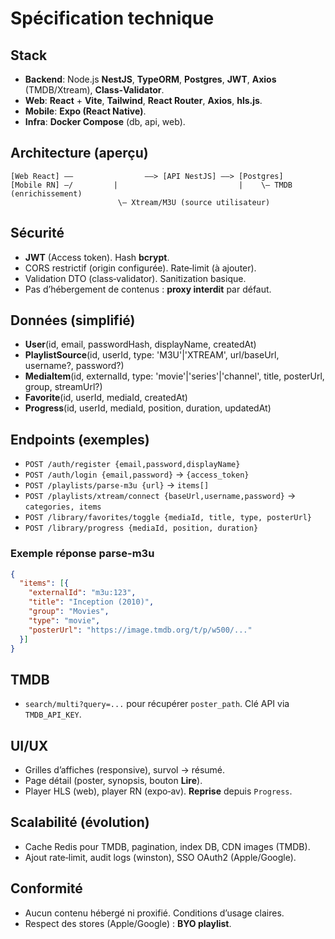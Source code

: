 # Spécification technique

## Stack
- **Backend**: Node.js **NestJS**, **TypeORM**, **Postgres**, **JWT**, **Axios** (TMDB/Xtream), **Class‑Validator**.
- **Web**: **React** + **Vite**, **Tailwind**, **React Router**, **Axios**, **hls.js**.
- **Mobile**: **Expo (React Native)**.
- **Infra**: **Docker Compose** (db, api, web).

## Architecture (aperçu)
```
[Web React] ——                ——> [API NestJS] ——> [Postgres]
[Mobile RN] —/         |                           |    \— TMDB (enrichissement)
                        \— Xtream/M3U (source utilisateur)
```

## Sécurité
- **JWT** (Access token). Hash **bcrypt**.
- CORS restrictif (origin configurée). Rate‑limit (à ajouter).
- Validation DTO (class‑validator). Sanitization basique.
- Pas d’hébergement de contenus : **proxy interdit** par défaut.

## Données (simplifié)
- **User**(id, email, passwordHash, displayName, createdAt)
- **PlaylistSource**(id, userId, type: 'M3U'|'XTREAM', url/baseUrl, username?, password?)
- **MediaItem**(id, externalId, type: 'movie'|'series'|'channel', title, posterUrl, group, streamUrl?)
- **Favorite**(id, userId, mediaId, createdAt)
- **Progress**(id, userId, mediaId, position, duration, updatedAt)

## Endpoints (exemples)
- `POST /auth/register {email,password,displayName}`
- `POST /auth/login {email,password}` → `{access_token}`
- `POST /playlists/parse-m3u {url}` → `items[]`
- `POST /playlists/xtream/connect {baseUrl,username,password}` → `categories, items`
- `POST /library/favorites/toggle {mediaId, title, type, posterUrl}`
- `POST /library/progress {mediaId, position, duration}`

### Exemple réponse parse-m3u
```json
{
  "items": [{
    "externalId": "m3u:123",
    "title": "Inception (2010)",
    "group": "Movies",
    "type": "movie",
    "posterUrl": "https://image.tmdb.org/t/p/w500/..."
  }]
}
```

## TMDB
- `search/multi?query=...` pour récupérer `poster_path`. Clé API via `TMDB_API_KEY`.

## UI/UX
- Grilles d’affiches (responsive), survol → résumé.  
- Page détail (poster, synopsis, bouton **Lire**).  
- Player HLS (web), player RN (expo‑av). **Reprise** depuis `Progress`.

## Scalabilité (évolution)
- Cache Redis pour TMDB, pagination, index DB, CDN images (TMDB).  
- Ajout rate‑limit, audit logs (winston), SSO OAuth2 (Apple/Google).

## Conformité
- Aucun contenu hébergé ni proxifié. Conditions d’usage claires.  
- Respect des stores (Apple/Google) : **BYO playlist**.
